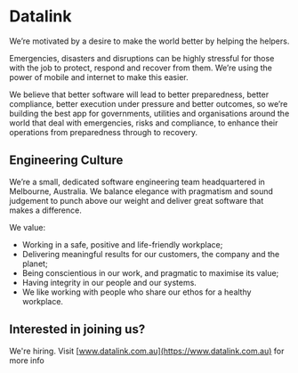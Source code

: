 # Datalink

We’re motivated by a desire to make the world better by helping the helpers. 

Emergencies, disasters and disruptions can be highly stressful for those with the job to protect, respond and recover from them. We’re using the power of mobile and internet to make this easier. 

We believe that better software will lead to better preparedness, better compliance, better execution under pressure and better outcomes, so we’re building the best app for governments, utilities and organisations around the world that deal with emergencies, risks and compliance, to enhance their operations from preparedness through to recovery.

## Engineering Culture

We’re a small, dedicated software engineering team headquartered in Melbourne, Australia. We balance elegance with pragmatism and sound judgement to punch above our weight and deliver great software that makes a difference.

We value:

- Working in a safe, positive and life-friendly workplace;
- Delivering meaningful results for our customers, the company and the planet;
- Being conscientious in our work, and pragmatic to maximise its value;
- Having integrity in our people and our systems.
- We like working with people who share our ethos for a healthy workplace.


## Interested in joining us? 

We're hiring. Visit [www.datalink.com.au](https://www.datalink.com.au) for more info
